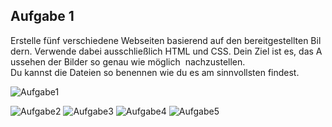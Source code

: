 
## Aufgabe 1
Erstelle fünf verschiedene Webseiten basierend auf den bereitgestellten Bildern. Verwende dabei ausschließlich HTML und CSS. Dein Ziel ist es, das Aussehen der Bilder so genau wie möglich 
nachzustellen.  
Du kannst die Dateien so benennen wie du es am sinnvollsten findest.

![Aufgabe1](https://i.ibb.co/bNSkrKH/Screenshot-2024-10-27-204141.png)   

![Aufgabe2](https://i.ibb.co/hWfXKkb/Screenshot-2024-10-27-205327.png)
 ![Aufgabe3](https://i.ibb.co/8dksw2t/Screenshot-2024-10-27-205350.png)
 ![Aufgabe4](https://i.ibb.co/f4Q8bL4/Screenshot-2024-10-27-205408.png)
![Aufgabe5](https://i.ibb.co/GvKXxDx/Screenshot-2024-10-27-205427.png)
